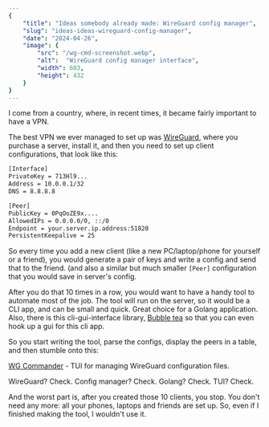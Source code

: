 ```yaml
---
{
    "title": "Ideas somebody already made: WireGuard config manager",
    "slug": "ideas-ideas-wireguard-config-manager",
    "date": "2024-04-26",
    "image": {
        "src": "/wg-cmd-screenshot.webp",
        "alt":  "WireGuard config manager interface",
        "width": 603,
        "height": 432
    }
}
---
```



I come from a country, where, in recent times, it became fairly important to have a VPN.

The best VPN we ever managed to set up was [WireGuard](https://www.wireguard.com), where you purchase a server, 
install it, and then you need to set up client configurations, that look like this:

```txt
[Interface]
PrivateKey = 713Hl9...
Address = 10.0.0.1/32
DNS = 8.8.8.8

[Peer]
PublicKey = 0PqOoZE9x....
AllowedIPs = 0.0.0.0/0, ::/0
Endpoint = your.server.ip.address:51820
PersistentKeepalive = 25
```

So every time you add a new client (like a new PC/laptop/phone for yourself or a friend), you would generate a pair of keys and write a config and send that to
the friend. (and also a similar but much smaller `[Peer]` configuration that you would save in server's config.

After you do that 10 times in a row, you would want to have a handy tool to automate most of the job. 
The tool will run on the server, so it would be a CLI app, and can be small and quick. 
Great choice for a Golang application. Also, there is this cli-gui-interface library,
[Bubble tea](https://github.com/charmbracelet/bubbletea) so that you can even hook up a gui for this cli app.

So you start writing the tool, parse the configs, display the peers in a table, and then stumble onto this:

[WG Commander](https://github.com/AndrianBdn/wg-cmd) - TUI for managing WireGuard configuration files. 

WireGuard? Check. Config manager? Check. Golang? Check. TUI? Check.

And the worst part is, after you created those 10 clients, you stop. 
You don't need any more: all your phones, laptops and friends are set up.
So, even if I finished making the tool, I wouldn't use it.



